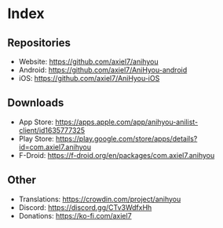 # Index

## Repositories
- Website: https://github.com/axiel7/anihyou
- Android: https://github.com/axiel7/AniHyou-android
- iOS: https://github.com/axiel7/AniHyou-iOS

## Downloads
- App Store: https://apps.apple.com/app/anihyou-anilist-client/id1635777325
- Play Store: https://play.google.com/store/apps/details?id=com.axiel7.anihyou
- F-Droid: https://f-droid.org/en/packages/com.axiel7.anihyou

## Other
- Translations: https://crowdin.com/project/anihyou
- Discord: https://discord.gg/CTv3WdfxHh
- Donations: https://ko-fi.com/axiel7
